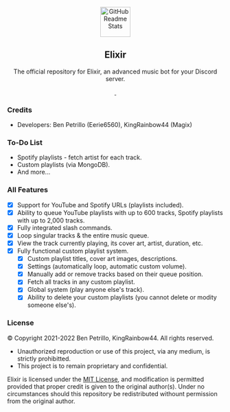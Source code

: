 <p align="center">
    <img width="70px" src="https://raw.githubusercontent.com/Eerie6560/Archives/main/images/icons/Elixir-Circle.png" align="center" alt="GitHub Readme Stats" />
    <h2 align="center">Elixir</h2>
</p>

<p align="center">
    The official repository for Elixir, an advanced music bot for your Discord server.
</p>

<p align="center">
    <a href="https://ponjo.club/discord">
      <img src="https://img.shields.io/badge/Discord-Join%20for%20support!-blue?style=for-the-badge&logo=discord&logoColor=white" alt=""/>
    </a>
    <a href="https://eerie.codes">
      <img src="https://img.shields.io/badge/Supports%20-OpenJDK%2016+-gray.svg?colorA=61c265&colorB=4CAF50&style=for-the-badge&logo=java&logoColor=white" alt=""/>
    </a>
</p>

### Credits

- Developers: Ben Petrillo (Eerie6560), KingRainbow44 (Magix)

### To-Do List

- Spotify playlists - fetch artist for each track.
- Custom playlists (via MongoDB).
- And more...

### All Features

- [x] Support for YouTube and Spotify URLs (playlists included).
- [x] Ability to queue YouTube playlists with up to 600 tracks, Spotify playlists with up to 2,000 tracks. 
- [x] Fully integrated slash commands.
- [x] Loop singular tracks & the entire music queue.
- [x] View the track currently playing, its cover art, artist, duration, etc.
- [x] Fully functional custom playlist system.
    - [x] Custom playlist titles, cover art images, descriptions.
    - [x] Settings (automatically loop, automatic custom volume).
    - [x] Manually add or remove tracks based on their queue position.
    - [x] Fetch all tracks in any custom playlist.
    - [x] Global system (play anyone else's track).
    - [x] Ability to delete your custom playlists (you cannot delete or modity someone else's).    

### License

© Copyright 2021-2022 Ben Petrillo, KingRainbow44. All rights reserved.
- Unauthorized reproduction or use of this project, via any medium, is strictly prohibitted.
- This project is to remain proprietary and confidential.

Elixir is licensed under the [MIT License](https://www.mit.edu/~amini/LICENSE.md), and modification is permitted provided that proper credit is given to the original author(s). Under no circumstances should this repository be redistributed withount permission from the original author. 
